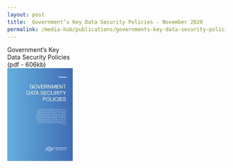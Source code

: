 ```yaml
---
layout: post
title:  Government’s Key Data Security Policies - November 2020
permalink: /media-hub/publications/governments-key-data-security-policies-nov2020
---
```


<div style="width:30%"> 
 Government’s Key Data Security Policies (pdf - 606kb)
</div>
<div style="width:30%"> 
 <a href="/files/publications/government-data-security-policies.pdf" target="_blank"><img src="/images/our-smart-nation/government-data-security-policies.jpeg"></a>
</div>
